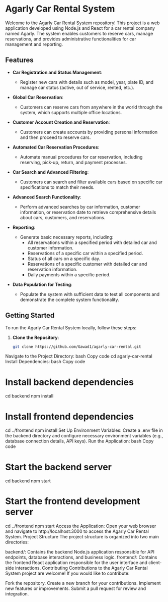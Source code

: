 # Agarly Car Rental System

Welcome to the Agarly Car Rental System repository! This project is a web application developed using Node.js and React for a car rental company named Agarly. The system enables customers to reserve cars, manage reservations, and provides administrative functionalities for car management and reporting.

## Features

- **Car Registration and Status Management**:
  - Register new cars with details such as model, year, plate ID, and manage car status (active, out of service, rented, etc.).

- **Global Car Reservation**:
  - Customers can reserve cars from anywhere in the world through the system, which supports multiple office locations.

- **Customer Account Creation and Reservation**:
  - Customers can create accounts by providing personal information and then proceed to reserve cars.

- **Automated Car Reservation Procedures**:
  - Automate manual procedures for car reservation, including reserving, pick-up, return, and payment processes.

- **Car Search and Advanced Filtering**:
  - Customers can search and filter available cars based on specific car specifications to match their needs.

- **Advanced Search Functionality**:
  - Perform advanced searches by car information, customer information, or reservation date to retrieve comprehensive details about cars, customers, and reservations.

- **Reporting**:
  - Generate basic necessary reports, including:
    - All reservations within a specified period with detailed car and customer information.
    - Reservations of a specific car within a specified period.
    - Status of all cars on a specific day.
    - Reservations of a specific customer with detailed car and reservation information.
    - Daily payments within a specific period.

- **Data Population for Testing**:
  - Populate the system with sufficient data to test all components and demonstrate the complete system functionality.

## Getting Started

To run the Agarly Car Rental System locally, follow these steps:

1. **Clone the Repository**:

   ```bash
   git clone https://github.com/Gawad1/agarly-car-rental.git
Navigate to the Project Directory:
bash
Copy code
cd agarly-car-rental
Install Dependencies:
bash
Copy code
# Install backend dependencies
cd backend
npm install

# Install frontend dependencies
cd ../frontend
npm install
Set Up Environment Variables:
Create a .env file in the backend directory and configure necessary environment variables (e.g., database connection details, API keys).
Run the Application:
bash
Copy code
# Start the backend server
cd backend
npm start

# Start the frontend development server
cd ../frontend
npm start
Access the Application:
Open your web browser and navigate to http://localhost:3000 to access the Agarly Car Rental System.
Project Structure
The project structure is organized into two main directories:

backend/: Contains the backend Node.js application responsible for API endpoints, database interactions, and business logic.
frontend/: Contains the frontend React application responsible for the user interface and client-side interactions.
Contributing
Contributions to the Agarly Car Rental System project are welcome! If you would like to contribute:

Fork the repository.
Create a new branch for your contributions.
Implement new features or improvements.
Submit a pull request for review and integration.
